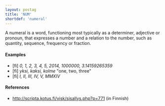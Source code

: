 ```yaml
---
layout: postag
title: 'NUM'
shortdef: 'numeral'
---
```


A numeral is a word, functioning most typically as a determiner,
adjective or pronoun, that expresses a number and a relation to the
number, such as quantity, sequence, frequency or fraction.

#### Examples

* [fi] _0, 1, 2, 3, 4, 5, 2014, 1000000, 3.14159265359_
* [fi] _yksi, kaksi, kolme_ "one, two, three"
* [fi] _I, II, III, IV, V, MMXIV_

#### References

* <http://scripta.kotus.fi/visk/sisallys.php?p=771> (in Finnish)
